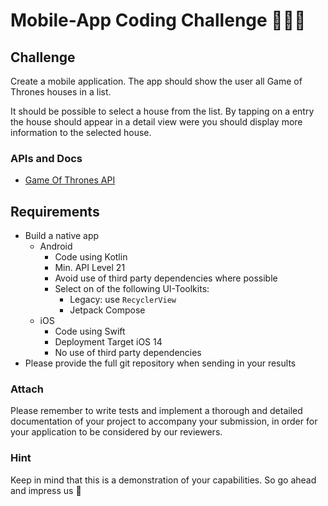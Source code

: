 #   Mobile-App Coding Challenge 👨🏼‍💻

##  Challenge

Create a mobile application. The app should show the user all Game of Thrones houses in a list.

It should be possible to select a house from the list. By tapping on a entry the house should appear in a detail view were you should display more information to the selected house.

### APIs and Docs

* [Game Of Thrones API](https://anapioficeandfire.com)

## Requirements

- Build a native app
  - Android
    - Code using Kotlin
    - Min. API Level 21
    - Avoid use of third party dependencies where possible
    - Select on of the following UI-Toolkits:
      - Legacy: use `RecyclerView`
      - Jetpack Compose
  - iOS
    - Code using Swift
    - Deployment Target iOS 14
    - No use of third party dependencies
- Please provide the full git repository when sending in your results

### Attach

Please remember to write tests and implement a thorough and detailed documentation of your project to accompany your submission, in order for your application to be considered by our reviewers.

### Hint

Keep in mind that this is a demonstration of your capabilities. So go ahead and impress us 🤯
